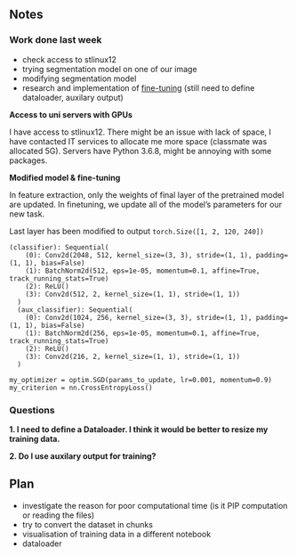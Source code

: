 ## Notes ##
### Work done last week
* check access to stlinux12
* trying segmentation model on one of our image
* modifying segmentation model
* research and implementation of [fine-tuning](https://pytorch.org/tutorials/beginner/finetuning_torchvision_models_tutorial.html) (still need to define dataloader, auxilary output)

__Access to uni servers with GPUs__

I have access to stlinux12.
There might be an issue with lack of space, I have contacted IT services to allocate me more space (classmate was allocated 5G).
Servers have Python 3.6.8, might be annoying with some packages.

__Modified model & fine-tuning__

In feature extraction, only the weights of final layer of the pretrained model are updated.
In finetuning, we update all of the model’s parameters for our new task.

Last layer has been modified to output `torch.Size([1, 2, 120, 240])`

```
(classifier): Sequential(
    (0): Conv2d(2048, 512, kernel_size=(3, 3), stride=(1, 1), padding=(1, 1), bias=False)
    (1): BatchNorm2d(512, eps=1e-05, momentum=0.1, affine=True, track_running_stats=True)
    (2): ReLU()
    (3): Conv2d(512, 2, kernel_size=(1, 1), stride=(1, 1))
  )
  (aux_classifier): Sequential(
    (0): Conv2d(1024, 256, kernel_size=(3, 3), stride=(1, 1), padding=(1, 1), bias=False)
    (1): BatchNorm2d(256, eps=1e-05, momentum=0.1, affine=True, track_running_stats=True)
    (2): ReLU()
    (3): Conv2d(216, 2, kernel_size=(1, 1), stride=(1, 1))
  )
  
my_optimizer = optim.SGD(params_to_update, lr=0.001, momentum=0.9)
my_criterion = nn.CrossEntropyLoss()
```

### Questions

__1. I need to define a Dataloader. I think it would be better to resize my training data.__


__2. Do I use auxilary output for training?__


## Plan ##
* investigate the reason for poor computational time (is it PIP computation or reading the files)
* try to convert the dataset in chunks
* visualisation of training data in a different notebook
* dataloader
